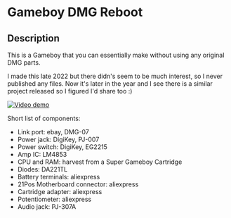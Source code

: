 # Gameboy DMG Reboot

## Description
This is a Gameboy that you can essentially make without using any original DMG parts.

I made this late 2022 but there didn's seem to be much interest, so I never published any files.
Now it's later in the year and I see there is a similar project released so I figured I'd share too :)

[![Video demo](https://github.com/joeostrander/Gameboy-DMG-2022/blob/main/images/preview.jpg?raw=true)](https://youtu.be/d2NDXVqlKTY)

Short list of components:
- Link port: ebay, DMG-07
- Power jack: DigiKey, PJ-007
- Power switch: DigiKey, EG2215
- Amp IC:  LM4853
- CPU and RAM: harvest from a Super Gameboy Cartridge
- Diodes:  DA221TL
- Battery terminals: aliexpress
- 21Pos Motherboard connector: aliexpress
- Cartridge adapter: aliexpress
- Potentiometer: aliexpress
- Audio jack: PJ-307A
